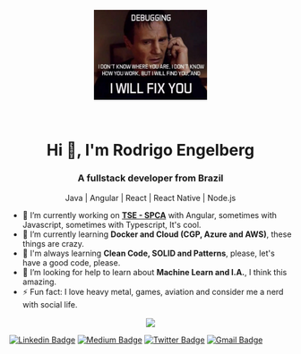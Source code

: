 <!--
**rodrigoengelberg/rodrigoengelberg** is a ✨ _special_ ✨ repository because its `README.md` (this file) appears on your GitHub profile.

Here are some ideas to get you started:

- 🔭 I’m currently working on ...
- 🌱 I’m currently learning ...
- 👯 I’m looking to collaborate on ...
- 🤔 I’m looking for help with ...
- 💬 Ask me about ...
- 📫 How to reach me: ...
- 😄 Pronouns: ...
- ⚡ Fun fact: ...
-->

<p align="center">
  <img src="https://github.com/rodrigoengelberg/rodrigoengelberg/blob/master/.github/I_will_fix_you.png" width="40%" alt="Debugging" />
  <!--<img src="https://github.com/rodrigoengelberg/rodrigoengelberg/blob/master/.github/programming_tired.jpg" width="40%" alt="Programming" />-->
  <!--<img src="https://github.com/rodrigoengelberg/rodrigoengelberg/blob/master/.github/I-turn-coffee-into-code.png" width="40%" alt="Code" />-->
</p>
<br/>
<h1 align="center">Hi 👋, I'm Rodrigo Engelberg</h1>
<h3 align="center">A fullstack developer from Brazil</h3>


<p align="center">
  Java | Angular | React | React Native | Node.js
</p>


- 🔭 I’m currently working on **[TSE - SPCA](https://divulgaspca.tse.jus.br)** with Angular, sometimes with Javascript, sometimes with Typescript, It's cool.
- 🌱 I’m currently learning **Docker and Cloud (CGP, Azure and AWS)**, these things are crazy.
- 📝 I'm always learning **Clean Code, SOLID and Patterns**, please, let's have a good code, please.
- 🤔 I’m looking for help to learn about **Machine Learn and I.A.**, I think this amazing.
- ⚡ Fun fact: I love heavy metal, games, aviation and consider me a nerd with social life.


<p align="center">
<img align='center' src="https://github-readme-stats.vercel.app/api?username=rodrigoengelberg&show_icons=true&theme=tokyonight">
</p>


  [![Linkedin Badge](https://img.shields.io/badge/-Rodrigo%20Engelberg-6E40C9?style=flat-square&logo=Linkedin&logoColor=white&link=https://www.linkedin.com/in/rodrigoengelberg/)](https://www.linkedin.com/in/rodrigoengelberg/)
  [![Medium Badge](https://img.shields.io/badge/-Medium-6E40C9?style=flat-square&logo=Medium&logoColor=white&link=https://medium.com/@rodrigoengelberg/)](https://medium.com/@rodrigoengelberg/)
  [![Twitter Badge](https://img.shields.io/badge/-Twitter-6E40C9?style=flat-square&logo=Twitter&logoColor=white&link=https://twitter.com/digaoengelberg/)](https://twitter.com/digaoengelberg/)
  [![Gmail Badge](https://img.shields.io/badge/-rodrigoengelberg@gmail.com-6E40C9?style=flat-square&logo=Gmail&logoColor=white&link=mailto:rodrigoengelberg@gmail.com)](mailto:rodrigoengelberg@gmail.com)
